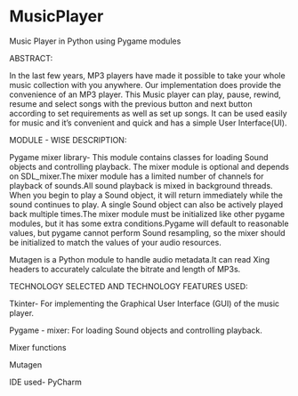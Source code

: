 # MusicPlayer
Music Player in Python using Pygame modules


ABSTRACT:

In the last few years, MP3 players have made it possible to take your whole music collection with you anywhere. Our implementation does provide the convenience of an MP3 player. This Music player can play, pause, rewind, resume and select songs with the previous button and next button according to set requirements as well as set up songs. It can be used easily for music and it’s convenient and quick and has a simple User Interface(UI).


MODULE - WISE DESCRIPTION:

Pygame mixer library-
This module contains classes for loading Sound objects and controlling playback. The mixer module is optional and depends on SDL_mixer.The mixer module has a limited number of channels for playback of sounds.All sound playback is mixed in background threads. When you begin to play a Sound object, it will return immediately while the sound continues to play. A single Sound object can also be actively played back multiple times.The mixer module must be initialized like other pygame modules, but it has some extra conditions.Pygame will default to reasonable values, but pygame cannot perform Sound resampling, so the mixer should be initialized to match the values of your audio resources.

Mutagen is a Python module to handle audio metadata.It can read Xing headers to accurately calculate the bitrate and length of MP3s.


TECHNOLOGY SELECTED AND TECHNOLOGY FEATURES USED:

  Tkinter- For implementing the Graphical User Interface (GUI) of the music player.
  
  Pygame - mixer: For loading Sound objects and controlling playback.
  
  Mixer functions
  
  Mutagen
  
  IDE used- PyCharm
  
  
